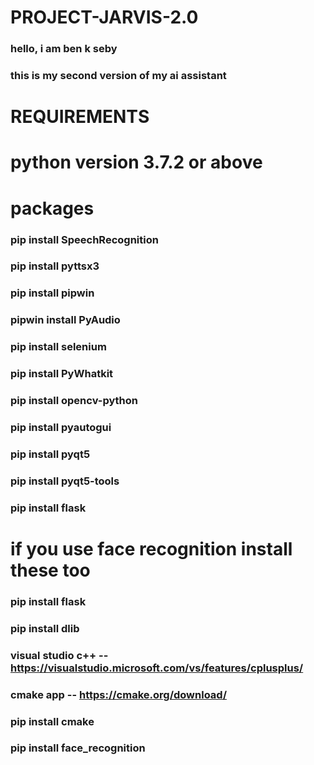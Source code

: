 # PROJECT-JARVIS-2.0
### hello, i am ben k seby
### this is my second version of my ai assistant

# REQUIREMENTS
# python version 3.7.2 or above

# packages
### pip install SpeechRecognition
### pip install pyttsx3
### pip install pipwin
### pipwin install PyAudio
### pip install selenium
### pip install PyWhatkit
### pip install opencv-python
### pip install pyautogui
### pip install pyqt5
### pip install pyqt5-tools
### pip install flask


# if you use face recognition install these too
### pip install flask
### pip install dlib
### visual studio c++ -- https://visualstudio.microsoft.com/vs/features/cplusplus/
### cmake app -- https://cmake.org/download/
### pip install cmake
### pip install face_recognition
